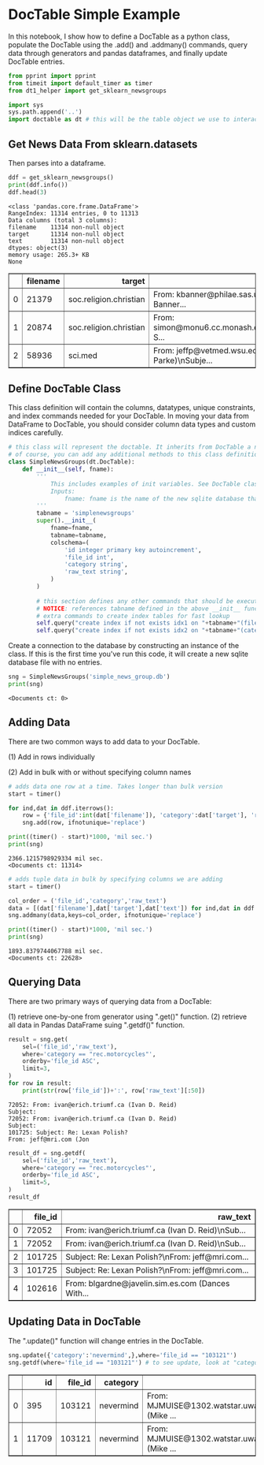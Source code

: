 # DocTable Simple Example
In this notebook, I show how to define a DocTable as a python class, populate the DocTable using the .add() and .addmany() commands, query data through generators and pandas dataframes, and finally update DocTable entries.


```python
from pprint import pprint
from timeit import default_timer as timer
from dt1_helper import get_sklearn_newsgroups

import sys
sys.path.append('..')
import doctable as dt # this will be the table object we use to interact with our database.
```

## Get News Data From sklearn.datasets
Then parses into a dataframe.


```python
ddf = get_sklearn_newsgroups()
print(ddf.info())
ddf.head(3)
```

    <class 'pandas.core.frame.DataFrame'>
    RangeIndex: 11314 entries, 0 to 11313
    Data columns (total 3 columns):
    filename    11314 non-null object
    target      11314 non-null object
    text        11314 non-null object
    dtypes: object(3)
    memory usage: 265.3+ KB
    None





<div>
<style scoped>
    .dataframe tbody tr th:only-of-type {
        vertical-align: middle;
    }

    .dataframe tbody tr th {
        vertical-align: top;
    }

    .dataframe thead th {
        text-align: right;
    }
</style>
<table border="1" class="dataframe">
  <thead>
    <tr style="text-align: right;">
      <th></th>
      <th>filename</th>
      <th>target</th>
      <th>text</th>
    </tr>
  </thead>
  <tbody>
    <tr>
      <td>0</td>
      <td>21379</td>
      <td>soc.religion.christian</td>
      <td>From: kbanner@philae.sas.upenn.edu (Ken Banner...</td>
    </tr>
    <tr>
      <td>1</td>
      <td>20874</td>
      <td>soc.religion.christian</td>
      <td>From: simon@monu6.cc.monash.edu.au\nSubject: S...</td>
    </tr>
    <tr>
      <td>2</td>
      <td>58936</td>
      <td>sci.med</td>
      <td>From: jeffp@vetmed.wsu.edu (Jeff Parke)\nSubje...</td>
    </tr>
  </tbody>
</table>
</div>



## Define DocTable Class
This class definition will contain the columns, datatypes, unique constraints, and index commands needed for your DocTable.
In moving your data from DataFrame to DocTable, you should consider column data types and custom indices carefully.


```python
# this class will represent the doctable. It inherits from DocTable a number of add/query/remove functions.
# of course, you can add any additional methods to this class definition as you find useful.
class SimpleNewsGroups(dt.DocTable):
    def __init__(self, fname):
        '''
            This includes examples of init variables. See DocTable class for complete list of options.
            Inputs:
                fname: fname is the name of the new sqlite database that will be used for this class.
        '''
        tabname = 'simplenewsgroups'
        super().__init__(
            fname=fname, 
            tabname=tabname, 
            colschema=(
                'id integer primary key autoincrement',
                'file_id int',
                'category string',
                'raw_text string',
            )
        )
        
        # this section defines any other commands that should be executed upon init
        # NOTICE: references tabname defined in the above __init__ function
        # extra commands to create index tables for fast lookup
        self.query("create index if not exists idx1 on "+tabname+"(file_id)")
        self.query("create index if not exists idx2 on "+tabname+"(category)")
```

Create a connection to the database by constructing an instance of the class. If this is the first time you've run this code, it will create a new sqlite database file with no entries.


```python
sng = SimpleNewsGroups('simple_news_group.db')
print(sng)
```

    <Documents ct: 0>


## Adding Data
There are two common ways to add data to your DocTable.

(1) Add in rows individually

(2) Add in bulk with or without specifying column names


```python
# adds data one row at a time. Takes longer than bulk version
start = timer()

for ind,dat in ddf.iterrows():
    row = {'file_id':int(dat['filename']), 'category':dat['target'], 'raw_text':dat['text']}
    sng.add(row, ifnotunique='replace')

print((timer() - start)*1000, 'mil sec.')
print(sng)
```

    2366.1215798929334 mil sec.
    <Documents ct: 11314>



```python
# adds tuple data in bulk by specifying columns we are adding
start = timer()

col_order = ('file_id','category','raw_text')
data = [(dat['filename'],dat['target'],dat['text']) for ind,dat in ddf.iterrows()]
sng.addmany(data,keys=col_order, ifnotunique='replace')

print((timer() - start)*1000, 'mil sec.')
print(sng)
```

    1893.8379744067788 mil sec.
    <Documents ct: 22628>


## Querying Data
There are two primary ways of querying data from a DocTable:

(1) retrieve one-by-one from generator using ".get()" function.
(2) retrieve all data in Pandas DataFrame suing ".getdf()" function.


```python
result = sng.get(
    sel=('file_id','raw_text'), 
    where='category == "rec.motorcycles"', 
    orderby='file_id ASC', 
    limit=3,
)
for row in result:
    print(str(row['file_id'])+':', row['raw_text'][:50])
```

    72052: From: ivan@erich.triumf.ca (Ivan D. Reid)
    Subject:
    72052: From: ivan@erich.triumf.ca (Ivan D. Reid)
    Subject:
    101725: Subject: Re: Lexan Polish?
    From: jeff@mri.com (Jon



```python
result_df = sng.getdf(
    sel=('file_id','raw_text'), 
    where='category == "rec.motorcycles"', 
    orderby='file_id ASC', 
    limit=5,
)
result_df
```




<div>
<style scoped>
    .dataframe tbody tr th:only-of-type {
        vertical-align: middle;
    }

    .dataframe tbody tr th {
        vertical-align: top;
    }

    .dataframe thead th {
        text-align: right;
    }
</style>
<table border="1" class="dataframe">
  <thead>
    <tr style="text-align: right;">
      <th></th>
      <th>file_id</th>
      <th>raw_text</th>
    </tr>
  </thead>
  <tbody>
    <tr>
      <td>0</td>
      <td>72052</td>
      <td>From: ivan@erich.triumf.ca (Ivan D. Reid)\nSub...</td>
    </tr>
    <tr>
      <td>1</td>
      <td>72052</td>
      <td>From: ivan@erich.triumf.ca (Ivan D. Reid)\nSub...</td>
    </tr>
    <tr>
      <td>2</td>
      <td>101725</td>
      <td>Subject: Re: Lexan Polish?\nFrom: jeff@mri.com...</td>
    </tr>
    <tr>
      <td>3</td>
      <td>101725</td>
      <td>Subject: Re: Lexan Polish?\nFrom: jeff@mri.com...</td>
    </tr>
    <tr>
      <td>4</td>
      <td>102616</td>
      <td>From: blgardne@javelin.sim.es.com (Dances With...</td>
    </tr>
  </tbody>
</table>
</div>



## Updating Data in DocTable
The ".update()" function will change entries in the DocTable.


```python
sng.update({'category':'nevermind',},where='file_id == "103121"')
sng.getdf(where='file_id == "103121"') # to see update, look at "category" column entry
```




<div>
<style scoped>
    .dataframe tbody tr th:only-of-type {
        vertical-align: middle;
    }

    .dataframe tbody tr th {
        vertical-align: top;
    }

    .dataframe thead th {
        text-align: right;
    }
</style>
<table border="1" class="dataframe">
  <thead>
    <tr style="text-align: right;">
      <th></th>
      <th>id</th>
      <th>file_id</th>
      <th>category</th>
      <th>raw_text</th>
    </tr>
  </thead>
  <tbody>
    <tr>
      <td>0</td>
      <td>395</td>
      <td>103121</td>
      <td>nevermind</td>
      <td>From: MJMUISE@1302.watstar.uwaterloo.ca (Mike ...</td>
    </tr>
    <tr>
      <td>1</td>
      <td>11709</td>
      <td>103121</td>
      <td>nevermind</td>
      <td>From: MJMUISE@1302.watstar.uwaterloo.ca (Mike ...</td>
    </tr>
  </tbody>
</table>
</div>



